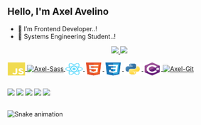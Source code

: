## Hello, I'm Axel Avelino

- 🔭 I’m Frontend Developer..!
- 🌱 Systems Engineering Student..!

<div align="center">
 <a href="https://github.com/avelinojrr">
 <img height="150em" src="https://github-readme-stats.vercel.app/api?username=avelinojrr&show_icons=true&theme=dracula&include_all_commits=true&count_private=true"/>
 <img height="150em" src="https://github-readme-stats.vercel.app/api/top-langs/?username=avelinojrr&layout=compact&langs_count=7&theme=dracula"/>
</div>
  
 <div style="display: inline_block"><br>
  <img align="center" alt="Axel-Js" height="30" width="40" src="https://raw.githubusercontent.com/devicons/devicon/master/icons/javascript/javascript-plain.svg">
  <img align="center" alt="Axel-Sass" height="30" width="40" src="https://cdn.jsdelivr.net/gh/devicons/devicon/icons/sass/sass-original.svg">
  <img align="center" alt="Axel-React" height="30" width="40" src="https://raw.githubusercontent.com/devicons/devicon/master/icons/react/react-original.svg">
  <img align="center" alt="Axel-HTML" height="30" width="40" src="https://raw.githubusercontent.com/devicons/devicon/master/icons/html5/html5-original.svg">
  <img align="center" alt="Axel-CSS" height="30" width="40" src="https://raw.githubusercontent.com/devicons/devicon/master/icons/css3/css3-original.svg">
  <img align="center" alt="Axel-Python" height="30" width="40" src="https://raw.githubusercontent.com/devicons/devicon/master/icons/python/python-original.svg">
  <img align="center" alt="Axel-Csharp" height="30" width="40" src="https://raw.githubusercontent.com/devicons/devicon/master/icons/csharp/csharp-original.svg">
  <img align="center" alt="Axel-Git" height="30" width="40" src="https://cdn.jsdelivr.net/gh/devicons/devicon/icons/git/git-plain.svg" />
 </div>

  ##
 
<div> 
  <a href="" target="_blank"><img src="https://img.shields.io/badge/YouTube-FF0000?style=for-the-badge&logo=youtube&logoColor=white" target="_blank"></a>
  <a href="https://instagram.com/avelinojr_3" target="_blank"><img src="https://img.shields.io/badge/-Instagram-%23E4405F?style=for-the-badge&logo=instagram&logoColor=white" target="_blank"></a> 
  <a href = "mailto:axelavelino1@outlook.com"><img src="https://img.shields.io/badge/Microsoft_Outlook-0078D4?style=for-the-badge&logo=microsoft-outlook&logoColor=white" target="_blank"></a>
  <a href="https://www.linkedin.com/in/axel-avelino-440239211/" target="_blank"><img src="https://img.shields.io/badge/-LinkedIn-%230077B5?style=for-the-badge&logo=linkedin&logoColor=white" target="_blank"></a>
  <a href="https://twitter.com/avelinojr_3" target="_blank"><img src="https://img.shields.io/badge/Twitter-1DA1F2?style=for-the-badge&logo=twitter&logoColor=white" target="_blank"></a>
 
 ##
  ![Snake animation](https://github.com/avelinojrr/avelinojrr/blob/output/github-contribution-grid-snake.svg)
 
</div>
